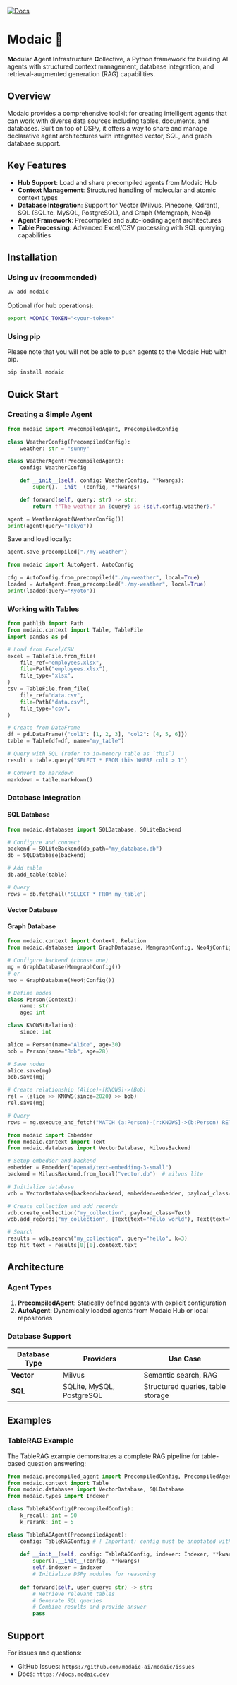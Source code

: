 [![Docs](https://img.shields.io/badge/docs-available-brightgreen.svg)](https://docs.modaic.dev)
# Modaic 🐙
**Mod**ular **A**gent **I**nfrastructure **C**ollective, a Python framework for building AI agents with structured context management, database integration, and retrieval-augmented generation (RAG) capabilities.

## Overview

Modaic provides a comprehensive toolkit for creating intelligent agents that can work with diverse data sources including tables, documents, and databases. Built on top of DSPy, it offers a way to share and manage declarative agent architectures with integrated vector, SQL, and graph database support.

## Key Features

- **Hub Support**: Load and share precompiled agents from Modaic Hub
- **Context Management**: Structured handling of molecular and atomic context types
- **Database Integration**: Support for Vector (Milvus, Pinecone, Qdrant), SQL (SQLite, MySQL, PostgreSQL), and Graph (Memgraph, Neo4j)
- **Agent Framework**: Precompiled and auto-loading agent architectures
- **Table Processing**: Advanced Excel/CSV processing with SQL querying capabilities


## Installation

### Using uv (recommended)

```bash
uv add modaic
```

Optional (for hub operations):

```bash
export MODAIC_TOKEN="<your-token>"
```

### Using pip
Please note that you will not be able to push agents to the Modaic Hub with pip.
```bash
pip install modaic
```
## Quick Start

### Creating a Simple Agent

```python
from modaic import PrecompiledAgent, PrecompiledConfig

class WeatherConfig(PrecompiledConfig):
    weather: str = "sunny"

class WeatherAgent(PrecompiledAgent):
    config: WeatherConfig

    def __init__(self, config: WeatherConfig, **kwargs):
        super().__init__(config, **kwargs)

    def forward(self, query: str) -> str:
        return f"The weather in {query} is {self.config.weather}."

agent = WeatherAgent(WeatherConfig())
print(agent(query="Tokyo"))
```

Save and load locally:

```python
agent.save_precompiled("./my-weather")

from modaic import AutoAgent, AutoConfig

cfg = AutoConfig.from_precompiled("./my-weather", local=True)
loaded = AutoAgent.from_precompiled("./my-weather", local=True)
print(loaded(query="Kyoto"))
```

### Working with Tables

```python
from pathlib import Path
from modaic.context import Table, TableFile
import pandas as pd

# Load from Excel/CSV
excel = TableFile.from_file(
    file_ref="employees.xlsx",
    file=Path("employees.xlsx"),
    file_type="xlsx",
)
csv = TableFile.from_file(
    file_ref="data.csv",
    file=Path("data.csv"),
    file_type="csv",
)

# Create from DataFrame
df = pd.DataFrame({"col1": [1, 2, 3], "col2": [4, 5, 6]})
table = Table(df=df, name="my_table")

# Query with SQL (refer to in-memory table as `this`)
result = table.query("SELECT * FROM this WHERE col1 > 1")

# Convert to markdown
markdown = table.markdown()
```

### Database Integration

#### SQL Database
```python
from modaic.databases import SQLDatabase, SQLiteBackend

# Configure and connect
backend = SQLiteBackend(db_path="my_database.db")
db = SQLDatabase(backend)

# Add table
db.add_table(table)

# Query
rows = db.fetchall("SELECT * FROM my_table")
```

#### Vector Database
#### Graph Database
```python
from modaic.context import Context, Relation
from modaic.databases import GraphDatabase, MemgraphConfig, Neo4jConfig

# Configure backend (choose one)
mg = GraphDatabase(MemgraphConfig())
# or
neo = GraphDatabase(Neo4jConfig())

# Define nodes
class Person(Context):
    name: str
    age: int

class KNOWS(Relation):
    since: int

alice = Person(name="Alice", age=30)
bob = Person(name="Bob", age=28)

# Save nodes
alice.save(mg)
bob.save(mg)

# Create relationship (Alice)-[KNOWS]->(Bob)
rel = (alice >> KNOWS(since=2020) >> bob)
rel.save(mg)

# Query
rows = mg.execute_and_fetch("MATCH (a:Person)-[r:KNOWS]->(b:Person) RETURN a, r, b LIMIT 5")
```
```python
from modaic import Embedder
from modaic.context import Text
from modaic.databases import VectorDatabase, MilvusBackend

# Setup embedder and backend
embedder = Embedder("openai/text-embedding-3-small")
backend = MilvusBackend.from_local("vector.db")  # milvus lite

# Initialize database
vdb = VectorDatabase(backend=backend, embedder=embedder, payload_class=Text)

# Create collection and add records
vdb.create_collection("my_collection", payload_class=Text)
vdb.add_records("my_collection", [Text(text="hello world"), Text(text="modaic makes sharing agents easy")])

# Search
results = vdb.search("my_collection", query="hello", k=3)
top_hit_text = results[0][0].context.text
```

## Architecture
### Agent Types

1. **PrecompiledAgent**: Statically defined agents with explicit configuration
2. **AutoAgent**: Dynamically loaded agents from Modaic Hub or local repositories

### Database Support

| Database Type | Providers | Use Case |
|---------------|-----------|----------|
| **Vector** | Milvus | Semantic search, RAG |
| **SQL** | SQLite, MySQL, PostgreSQL | Structured queries, table storage |

## Examples

### TableRAG Example

The TableRAG example demonstrates a complete RAG pipeline for table-based question answering:

```python
from modaic.precompiled_agent import PrecompiledConfig, PrecompiledAgent
from modaic.context import Table
from modaic.databases import VectorDatabase, SQLDatabase
from modaic.types import Indexer

class TableRAGConfig(PrecompiledConfig):
    k_recall: int = 50
    k_rerank: int = 5

class TableRAGAgent(PrecompiledAgent):
    config: TableRAGConfig # ! Important: config must be annotated with the config class
    
    def __init__(self, config: TableRAGConfig, indexer: Indexer, **kwargs):
        super().__init__(config, **kwargs)
        self.indexer = indexer
        # Initialize DSPy modules for reasoning
    
    def forward(self, user_query: str) -> str:
        # Retrieve relevant tables
        # Generate SQL queries
        # Combine results and provide answer
        pass
```

## Support

For issues and questions:
- GitHub Issues: `https://github.com/modaic-ai/modaic/issues`
- Docs: `https://docs.modaic.dev`
